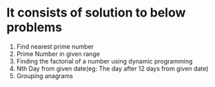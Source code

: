 # It consists of solution to below problems

1. Find nearest prime number
2. Prime Number in given range
3. Finding the factorial of a number using dynamic programming
4. Nth Day from given date(eg: The day after 12 days from given date)
5. Grouping anagrams
